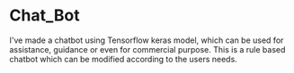 # Chat_Bot
I've made a chatbot using Tensorflow keras model, which can be used for assistance, guidance or even for commercial purpose. This is a rule based  chatbot which can be modified according to the users needs.
